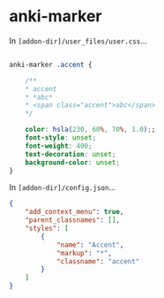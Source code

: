 # anki-marker

<!-- TODO: Doument example -->


In `[addon-dir]/user_files/user.css`...

``` css

anki-marker .accent {

    /**
    * accent
    * *abc*
    * <span class="accent">abc</span>
    */

    color: hsla(230, 60%, 70%, 1.0);;
    font-style: unset;
    font-weight: 400;
    text-decoration: unset;
    background-color: unset;
}

```

In `[addon-dir]/config.json`...

``` json
{
    "add_context_menu": true,
    "parent_classnames": [],
    "styles": [
        {
            "name": "Accent",
            "markup": "*",
            "classname": "accent"
        }
    ]
}
```
